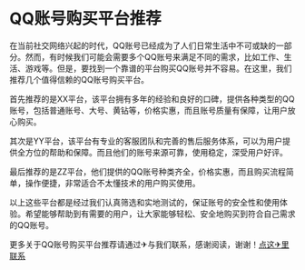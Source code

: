 # QQ账号购买平台推荐

在当前社交网络兴起的时代，QQ账号已经成为了人们日常生活中不可或缺的一部分。然而，有时候我们可能会需要多个QQ账号来满足不同的需求，比如工作、生活、游戏等。但是，要找到一个靠谱的平台购买QQ账号并不容易。在这里，我们推荐几个值得信赖的QQ账号购买平台。

首先推荐的是XX平台，该平台拥有多年的经验和良好的口碑，提供各种类型的QQ账号，包括普通账号、大号、黄钻等，价格实惠，而且账号质量有保障，让用户放心购买。

其次是YY平台，该平台有专业的客服团队和完善的售后服务体系，可以为用户提供全方位的帮助和保障。而且他们的账号来源可靠，使用稳定，深受用户好评。

最后推荐的是ZZ平台，他们提供的QQ账号种类齐全，价格实惠，而且购买流程简单，操作便捷，非常适合不太懂技术的用户购买使用。

以上这些平台都是经过我们认真筛选和实地测试的，保证账号的安全性和使用体验。希望能够帮助到有需要的用户，让大家能够轻松、安全地购买到符合自己需求的QQ账号。

更多关于QQ账号购买平台推荐请通过✈与我们联系，感谢阅读，谢谢！[点这✈里联系](https://ww.k02.cc)